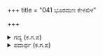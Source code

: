 +++
title = "041 ಭೂರಮಣ ಕೇಳಖಿಳ"

+++

<details><summary>ಗದ್ಯ (ಕ.ಗ.ಪ) </summary>

41. ಜನಮೇಜಯನೇ ಕೇಳು, "ಅಖಿಳ ರಾಜರ ಸಂಹಾರಕ್ಕೆ ಬೀಜ ಪ್ರಾಯವಾದ ಕರ್ಮಫಲದ ಸಂಸ್ಕಾರ ಯುಧಿಷ್ಠಿರನ ಪಕ್ಕೆಗಳನ್ನು ಇರಿದು ಅವನನ್ನು ಜೂಜಿಗೆ ಮುಂದೆ ನೂಕಿತು. ಅವನೇನು ಧೀರನಲ್ಲವೇ ? ಅವನು ಧರ್ಮಶಾಸ್ತ್ರ ವಿಚಾರದ ಸಾರವನ್ನು ಬಲ್ಲವನಲ್ಲವೇ ? ಅವನ ನಿಷ್ಠೆಯಲ್ಲಿ ಓರೆಕೊರೆಯುಂಟೇ ? ಆದರೂ ಜೂಜಿನ ಆಟಕ್ಕೆ ಮನಸ್ಸು ಮಾಡಿದ."
</details>

<details><summary>ಪದಾರ್ಥ (ಕ.ಗ.ಪ) </summary>

-
</details>
